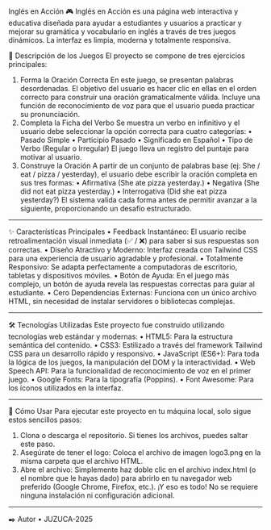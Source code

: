Inglés en Acción 🎮
Inglés en Acción es una página web interactiva y educativa diseñada para ayudar a estudiantes y usuarios a practicar y mejorar su gramática y vocabulario en inglés a través de tres juegos dinámicos. La interfaz es limpia, moderna y totalmente responsiva.

📝 Descripción de los Juegos
El proyecto se compone de tres ejercicios principales:
1. Forma la Oración Correcta
En este juego, se presentan palabras desordenadas. El objetivo del usuario es hacer clic en ellas en el orden correcto para construir una oración gramaticalmente válida. Incluye una función de reconocimiento de voz para que el usuario pueda practicar su pronunciación.
2. Completa la Ficha del Verbo
Se muestra un verbo en infinitivo y el usuario debe seleccionar la opción correcta para cuatro categorías:
•	Pasado Simple
•	Participio Pasado
•	Significado en Español
•	Tipo de Verbo (Regular o Irregular) El juego lleva un registro del puntaje para motivar al usuario.
3. Construye la Oración
A partir de un conjunto de palabras base (ej: She / eat / pizza / yesterday), el usuario debe escribir la oración completa en sus tres formas:
•	Afirmativa (She ate pizza yesterday.)
•	Negativa (She did not eat pizza yesterday.)
•	Interrogativa (Did she eat pizza yesterday?) El sistema valida cada forma antes de permitir avanzar a la siguiente, proporcionando un desafío estructurado.
________________________________________
✨ Características Principales
•	Feedback Instantáneo: El usuario recibe retroalimentación visual inmediata (✅ / ❌) para saber si sus respuestas son correctas.
•	Diseño Atractivo y Moderno: Interfaz creada con Tailwind CSS para una experiencia de usuario agradable y profesional.
•	Totalmente Responsivo: Se adapta perfectamente a computadoras de escritorio, tabletas y dispositivos móviles.
•	Botón de Ayuda: En el juego más complejo, un botón de ayuda revela las respuestas correctas para guiar al estudiante.
•	Cero Dependencias Externas: Funciona con un único archivo HTML, sin necesidad de instalar servidores o bibliotecas complejas.
________________________________________
🛠️ Tecnologías Utilizadas
Este proyecto fue construido utilizando tecnologías web estándar y modernas:
•	HTML5: Para la estructura semántica del contenido.
•	CSS3: Estilizado a través del framework Tailwind CSS para un desarrollo rápido y responsivo.
•	JavaScript (ES6+): Para toda la lógica de los juegos, la manipulación del DOM y la interactividad.
•	Web Speech API: Para la funcionalidad de reconocimiento de voz en el primer juego.
•	Google Fonts: Para la tipografía (Poppins).
•	Font Awesome: Para los íconos utilizados en la interfaz.
________________________________________
🚀 Cómo Usar
Para ejecutar este proyecto en tu máquina local, solo sigue estos sencillos pasos:
1.	Clona o descarga el repositorio. Si tienes los archivos, puedes saltar este paso.
2.	Asegúrate de tener el logo: Coloca el archivo de imagen logo3.png en la misma carpeta que el archivo HTML.
3.	Abre el archivo: Simplemente haz doble clic en el archivo index.html (o el nombre que le hayas dado) para abrirlo en tu navegador web preferido (Google Chrome, Firefox, etc.).
¡Y eso es todo! No se requiere ninguna instalación ni configuración adicional.
________________________________________
✒️ Autor
•	JUZUCA-2025

